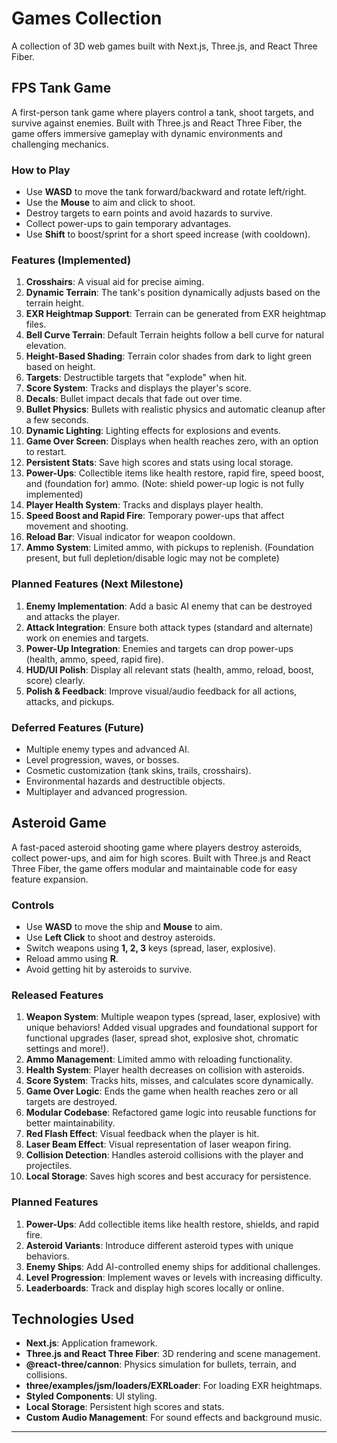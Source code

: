 # Games Collection

A collection of 3D web games built with Next.js, Three.js, and React Three Fiber.

## FPS Tank Game

A first-person tank game where players control a tank, shoot targets, and survive against enemies. Built with Three.js and React Three Fiber, the game offers immersive gameplay with dynamic environments and challenging mechanics.

### How to Play

- Use **WASD** to move the tank forward/backward and rotate left/right.
- Use the **Mouse** to aim and click to shoot.
- Destroy targets to earn points and avoid hazards to survive.
- Collect power-ups to gain temporary advantages.
- Use **Shift** to boost/sprint for a short speed increase (with cooldown).

### Features (Implemented)

1. **Crosshairs**: A visual aid for precise aiming.
2. **Dynamic Terrain**: The tank's position dynamically adjusts based on the terrain height.
3. **EXR Heightmap Support**: Terrain can be generated from EXR heightmap files.
4. **Bell Curve Terrain**: Default Terrain heights follow a bell curve for natural elevation.
5. **Height-Based Shading**: Terrain color shades from dark to light green based on height.
6. **Targets**: Destructible targets that "explode" when hit.
7. **Score System**: Tracks and displays the player's score.
8. **Decals**: Bullet impact decals that fade out over time.
9. **Bullet Physics**: Bullets with realistic physics and automatic cleanup after a few seconds.
10. **Dynamic Lighting**: Lighting effects for explosions and events.
11. **Game Over Screen**: Displays when health reaches zero, with an option to restart.
12. **Persistent Stats**: Save high scores and stats using local storage.
13. **Power-Ups**: Collectible items like health restore, rapid fire, speed boost, and (foundation for) ammo. (Note: shield power-up logic is not fully implemented)
14. **Player Health System**: Tracks and displays player health.
15. **Speed Boost and Rapid Fire**: Temporary power-ups that affect movement and shooting.
16. **Reload Bar**: Visual indicator for weapon cooldown.
17. **Ammo System**: Limited ammo, with pickups to replenish. (Foundation present, but full depletion/disable logic may not be complete)

### Planned Features (Next Milestone)

1. **Enemy Implementation**: Add a basic AI enemy that can be destroyed and attacks the player.
2. **Attack Integration**: Ensure both attack types (standard and alternate) work on enemies and targets.
3. **Power-Up Integration**: Enemies and targets can drop power-ups (health, ammo, speed, rapid fire).
4. **HUD/UI Polish**: Display all relevant stats (health, ammo, reload, boost, score) clearly.
5. **Polish & Feedback**: Improve visual/audio feedback for all actions, attacks, and pickups.

### Deferred Features (Future)

- Multiple enemy types and advanced AI.
- Level progression, waves, or bosses.
- Cosmetic customization (tank skins, trails, crosshairs).
- Environmental hazards and destructible objects.
- Multiplayer and advanced progression.

## Asteroid Game

A fast-paced asteroid shooting game where players destroy asteroids, collect power-ups, and aim for high scores. Built with Three.js and React Three Fiber, the game offers modular and maintainable code for easy feature expansion.

### Controls

- Use **WASD** to move the ship and **Mouse** to aim.
- Use **Left Click** to shoot and destroy asteroids.
- Switch weapons using **1, 2, 3** keys (spread, laser, explosive).
- Reload ammo using **R**.
- Avoid getting hit by asteroids to survive.

### Released Features

1. **Weapon System**: Multiple weapon types (spread, laser, explosive) with unique behaviors! Added visual upgrades and foundational support for functional upgrades (laser, spread shot, explosive shot, chromatic settings and more!).
2. **Ammo Management**: Limited ammo with reloading functionality.
3. **Health System**: Player health decreases on collision with asteroids.
4. **Score System**: Tracks hits, misses, and calculates score dynamically.
5. **Game Over Logic**: Ends the game when health reaches zero or all targets are destroyed.
6. **Modular Codebase**: Refactored game logic into reusable functions for better maintainability.
7. **Red Flash Effect**: Visual feedback when the player is hit.
8. **Laser Beam Effect**: Visual representation of laser weapon firing.
9. **Collision Detection**: Handles asteroid collisions with the player and projectiles.
10. **Local Storage**: Saves high scores and best accuracy for persistence.

### Planned Features

1. **Power-Ups**: Add collectible items like health restore, shields, and rapid fire.
2. **Asteroid Variants**: Introduce different asteroid types with unique behaviors.
3. **Enemy Ships**: Add AI-controlled enemy ships for additional challenges.
4. **Level Progression**: Implement waves or levels with increasing difficulty.
5. **Leaderboards**: Track and display high scores locally or online.

## Technologies Used

- **Next.js**: Application framework.
- **Three.js and React Three Fiber**: 3D rendering and scene management.
- **@react-three/cannon**: Physics simulation for bullets, terrain, and collisions.
- **three/examples/jsm/loaders/EXRLoader**: For loading EXR heightmaps.
- **Styled Components**: UI styling.
- **Local Storage**: Persistent high scores and stats.
- **Custom Audio Management**: For sound effects and background music.

---
